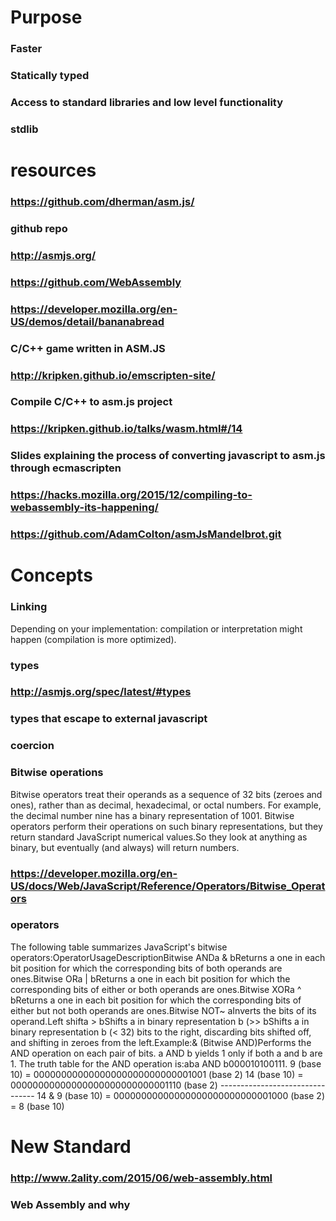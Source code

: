 # Purpose
### Faster
### Statically typed
### Access to standard libraries and low level functionality
### stdlib
# resources
### https://github.com/dherman/asm.js/
### github repo
### http://asmjs.org/
### https://github.com/WebAssembly
### https://developer.mozilla.org/en-US/demos/detail/bananabread
### C/C++ game written in ASM.JS
### http://kripken.github.io/emscripten-site/
### Compile C/C++ to asm.js project
### https://kripken.github.io/talks/wasm.html#/14
### Slides explaining the process of converting javascript to asm.js through ecmascripten
### https://hacks.mozilla.org/2015/12/compiling-to-webassembly-its-happening/
### https://github.com/AdamColton/asmJsMandelbrot.git
# Concepts
### Linking
Depending on your implementation: compilation or interpretation might happen (compilation is more optimized).
### types
### http://asmjs.org/spec/latest/#types
### types that escape to external javascript
### coercion
### Bitwise operations
Bitwise operators treat their operands as a sequence of 32 bits (zeroes and ones), rather than as decimal, hexadecimal, or octal numbers. For example, the decimal number nine has a binary representation of 1001. Bitwise operators perform their operations on such binary representations, but they return standard JavaScript numerical values.So they look at anything as binary, but eventually (and always) will return numbers.
### https://developer.mozilla.org/en-US/docs/Web/JavaScript/Reference/Operators/Bitwise_Operators
### operators
The following table summarizes JavaScript's bitwise operators:OperatorUsageDescriptionBitwise ANDa & bReturns a one in each bit position for which the corresponding bits of both operands are ones.Bitwise ORa | bReturns a one in each bit position for which the corresponding bits of either or both operands are ones.Bitwise XORa ^ bReturns a one in each bit position for which the corresponding bits of either but not both operands are ones.Bitwise NOT~ aInverts the bits of its operand.Left shifta > bShifts a in binary representation b (>> bShifts a in binary representation b (< 32) bits to the right, discarding bits shifted off, and shifting in zeroes from the left.Example:& (Bitwise AND)Performs the AND operation on each pair of bits. a AND b yields 1 only if both a and b are 1. The truth table for the AND operation is:aba AND b000010100111.    9 (base 10) = 00000000000000000000000000001001 (base 2)
    14 (base 10) = 00000000000000000000000000001110 (base 2)
                   --------------------------------
14 & 9 (base 10) = 00000000000000000000000000001000 (base 2) = 8 (base 10)
# New Standard
### http://www.2ality.com/2015/06/web-assembly.html
### Web Assembly and why
